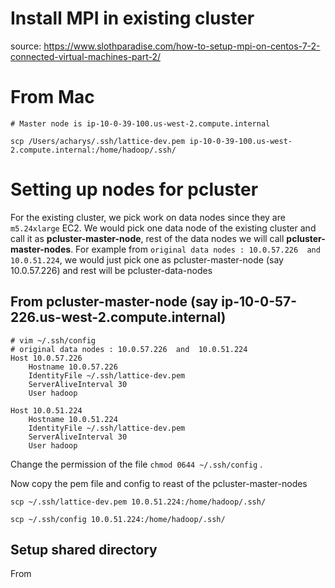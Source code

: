 # Install MPI in existing cluster

source: https://www.slothparadise.com/how-to-setup-mpi-on-centos-7-2-connected-virtual-machines-part-2/

# From Mac
```shell script
# Master node is ip-10-0-39-100.us-west-2.compute.internal

scp /Users/acharys/.ssh/lattice-dev.pem ip-10-0-39-100.us-west-2.compute.internal:/home/hadoop/.ssh/
```

# Setting up nodes for pcluster
For the existing cluster, we pick work on data nodes since they are ```m5.24xlarge``` EC2.
We would pick one data node of the existing cluster and call it as **pcluster-master-node**, rest of the data nodes we will call **pcluster-master-nodes**. For example from ```original data nodes : 10.0.57.226  and  10.0.51.224```, we would just pick one as pcluster-master-node (say 10.0.57.226) and rest will be pcluster-data-nodes
## From pcluster-master-node (say ip-10-0-57-226.us-west-2.compute.internal)
```shell script
# vim ~/.ssh/config
# original data nodes : 10.0.57.226  and  10.0.51.224
Host 10.0.57.226
    Hostname 10.0.57.226
    IdentityFile ~/.ssh/lattice-dev.pem
    ServerAliveInterval 30
    User hadoop

Host 10.0.51.224
    Hostname 10.0.51.224
    IdentityFile ~/.ssh/lattice-dev.pem
    ServerAliveInterval 30
    User hadoop
```
Change the permission of the file ```chmod 0644 ~/.ssh/config``` .

Now copy the pem file and config to reast of the pcluster-master-nodes
```shell script
scp ~/.ssh/lattice-dev.pem 10.0.51.224:/home/hadoop/.ssh/

scp ~/.ssh/config 10.0.51.224:/home/hadoop/.ssh/
```

## Setup shared directory
From 

